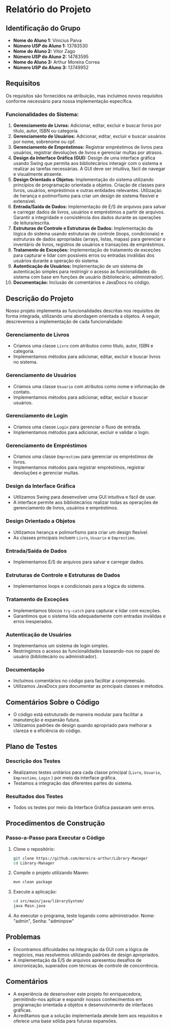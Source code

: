 # Relatório do Projeto

## Identificação do Grupo

- **Nome do Aluno 1:** Vinicius Paiva
- **Número USP do Aluno 1:** 13783530
- **Nome do Aluno 2:** Vitor Zago 
- **Número USP do Aluno 2:** 14783595
- **Nome do Aluno 3:** Arthur Moreira Correa
- **Número USP do Aluno 3:** 13749952

## Requisitos

Os requisitos são fornecidos na atribuição, mas incluímos novos requisitos conforme necessário para nossa implementação específica.

### Funcionalidades do Sistema:

1. **Gerenciamento de Livros:** Adicionar, editar, excluir e buscar livros por título, autor, ISBN ou categoria.
2. **Gerenciamento de Usuários:** Adicionar, editar, excluir e buscar usuários por nome, sobrenome ou cpf.
3. **Gerenciamento de Empréstimos:** Registrar empréstimos de livros para usuários, registrar devoluções de livros e gerenciar multas por atrasos.
4. **Design da Interface Gráfica (GUI):** Design de uma interface gráfica usando Swing que permita aos bibliotecários interagir com o sistema e realizar as tarefas necessárias. A GUI deve ser intuitiva, fácil de navegar e visualmente atraente.
5. **Design Orientado a Objetos:** Implementação do sistema utilizando princípios de programação orientada a objetos. Criação de classes para livros, usuários, empréstimos e outras entidades relevantes. Utilização de herança e polimorfismo para criar um design de sistema flexível e extensível.
6. **Entrada/Saída de Dados:** Implementação de E/S de arquivos para salvar e carregar dados de livros, usuários e empréstimos a partir de arquivos. Garantir a integridade e consistência dos dados durante as operações de leitura/escrita.
7. **Estruturas de Controle e Estruturas de Dados:** Implementação da lógica do sistema usando estruturas de controle (loops, condicionais) e estruturas de dados apropriadas (arrays, listas, mapas) para gerenciar o inventário de livros, registros de usuários e transações de empréstimos.
8. **Tratamento de Exceções:** Implementação de tratamento de exceções para capturar e lidar com possíveis erros ou entradas inválidas dos usuários durante a operação do sistema.
9. **Autenticação de Usuários:** Implementação de um sistema de autenticação simples para restringir o acesso às funcionalidades do sistema com base em funções de usuário (bibliotecário, administrador).
10. **Documentação:** Inclusão de comentários e JavaDocs no código.

## Descrição do Projeto

Nosso projeto implementa as funcionalidades descritas nos requisitos de forma integrada, utilizando uma abordagem orientada a objetos. A seguir, descrevemos a implementação de cada funcionalidade:

### Gerenciamento de Livros

- Criamos uma classe `Livro` com atributos como título, autor, ISBN e categoria.
- Implementamos métodos para adicionar, editar, excluir e buscar livros no sistema.

### Gerenciamento de Usuários

- Criamos uma classe `Usuario` com atributos como nome e informação de contato.
- Implementamos métodos para adicionar, editar, excluir e buscar usuários.

### Gerenciamento de Login

- Criamos uma classe `Login` para gerenciar o fluxo de entrada.
- Implementamos métodos para adicionar, excluir e validar o login.

### Gerenciamento de Empréstimos

- Criamos uma classe `Emprestimo` para gerenciar os empréstimos de livros.
- Implementamos métodos para registrar empréstimos, registrar devoluções e gerenciar multas.

### Design da Interface Gráfica

- Utilizamos Swing para desenvolver uma GUI intuitiva e fácil de usar.
- A interface permite aos bibliotecários realizar todas as operações de gerenciamento de livros, usuários e empréstimos.

### Design Orientado a Objetos

- Utilizamos herança e polimorfismo para criar um design flexível.
- As classes principais incluem `Livro`, `Usuario` e `Emprestimo`.

### Entrada/Saída de Dados

- Implementamos E/S de arquivos para salvar e carregar dados.

### Estruturas de Controle e Estruturas de Dados

- Implementamos loops e condicionais para a lógica do sistema.

### Tratamento de Exceções

- Implementamos blocos `try-catch` para capturar e lidar com exceções.
- Garantimos que o sistema lida adequadamente com entradas inválidas e erros inesperados.

### Autenticação de Usuários

- Implementamos um sistema de login simples.
- Restringimos o acesso às funcionalidades baseando-nos no papel do usuário (bibliotecário ou administrador).

### Documentação

- Incluímos comentários no código para facilitar a compreensão.
- Utilizamos JavaDocs para documentar as principais classes e métodos.

## Comentários Sobre o Código

- O código está estruturado de maneira modular para facilitar a manutenção e expansão futura.
- Utilizamos padrões de design quando apropriado para melhorar a clareza e a eficiência do código.

## Plano de Testes

### Descrição dos Testes

- Realizamos testes unitários para cada classe principal (`Livro`, `Usuario`, `Emprestimo`, `Login` ) por meio da interface gráfica.
- Testamos a integração das diferentes partes do sistema.

### Resultados dos Testes

- Todos os testes por meio da Interface Gráfica passaram sem erros.

## Procedimentos de Construção

### Passo-a-Passo para Executar o Código
1. Clone o repositório:

    ```bash
    git clone https://github.com/moreira-arthur/Library-Manager
    cd Library-Manager
    ```

2. Compile o projeto utilizando Maven:

    ```bash
    mvn clean package 
    ```

3. Execute a aplicação:

    ```bash
    cd src/main/java/librarySystem/
    java Main.java
    ```
4. Ao executar o programa, teste logando como administrador. Nome: "admin", Senha: "adminpsw"
    
## Problemas

- Encontramos dificuldades na integração da GUI com a lógica de negócios, mas resolvemos utilizando padrões de design apropriados.
- A implementação da E/S de arquivos apresentou desafios de sincronização, superados com técnicas de controle de concorrência.

## Comentários

- A experiência de desenvolver este projeto foi enriquecedora, permitindo-nos aplicar e expandir nossos conhecimentos em programação orientada a objetos e desenvolvimento de interfaces gráficas.
- Acreditamos que a solução implementada atende bem aos requisitos e oferece uma base sólida para futuras expansões.
